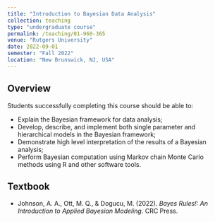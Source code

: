 ```yaml
---
title: "Introduction to Bayesian Data Analysis"
collection: teaching
type: "undergraduate course"
permalink: /teaching/01-960-365
venue: "Rutgers University"
date: 2022-09-01
semester: "Fall 2022"
location: "New Brunswick, NJ, USA"
---
```


 
 
  
## Overview

Students successfully completing this course should be able to:

* Explain the Bayesian framework for data analysis;
* Develop, describe, and implement both single parameter and hierarchical models in the Bayesian framework;
* Demonstrate high level interpretation of the results of a Bayesian analysis;
* Perform Bayesian computation using Markov chain Monte Carlo methods using R and other software tools.

## Textbook

* Johnson, A. A., Ott, M. Q., & Dogucu, M. (2022). *Bayes Rules!: An Introduction to Applied Bayesian Modeling*. CRC Press.
